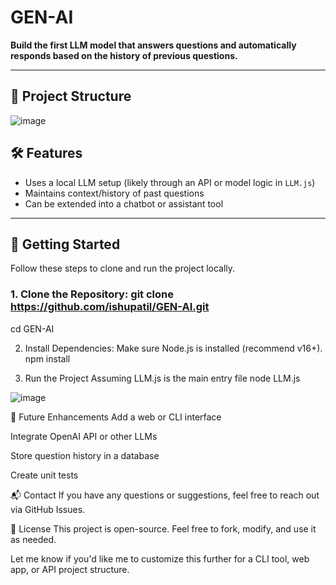 # GEN-AI

**Build the first LLM model that answers questions and automatically responds based on the history of previous questions.**

---

## 📁 Project Structure

![image](https://github.com/user-attachments/assets/407c1560-5a42-447e-8c5a-9df5fe490b16)


## 🛠️ Features

- Uses a local LLM setup (likely through an API or model logic in `LLM.js`)
- Maintains context/history of past questions
- Can be extended into a chatbot or assistant tool

---

## 🚀 Getting Started

Follow these steps to clone and run the project locally.

### 1. Clone the Repository:  git clone https://github.com/ishupatil/GEN-AI.git
cd GEN-AI


2. Install Dependencies:
    Make sure Node.js is installed (recommend v16+).
npm install


4. Run the Project
Assuming LLM.js is the main entry file
node LLM.js



![image](https://github.com/user-attachments/assets/4e4c94df-4380-4f9c-bb9d-0919353f87b6)


🧠 Future Enhancements
Add a web or CLI interface

Integrate OpenAI API or other LLMs

Store question history in a database

Create unit tests

📬 Contact
If you have any questions or suggestions, feel free to reach out via GitHub Issues.

📜 License
This project is open-source. Feel free to fork, modify, and use it as needed.



Let me know if you'd like me to customize this further for a CLI tool, web app, or API project structure.








